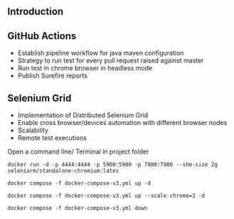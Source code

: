## Introduction

## GitHub Actions

* Establish pipeline workflow for java maven configuration
* Strategy to run test for every pull request raised against master
* Run test in chrome browser in headless mode
* Publish Surefire reports

## Selenium Grid

* Implementation of Distributed Selenium Grid
* Enable cross browser/devices automation with different browser nodes
* Scalability
* Remote test executions

Open a command line/ Terminal in project folder
```standalone selenium grid in Mac
docker run -d -p 4444:4444 -p 5900:5900 -p 7900:7900 --shm-size 2g seleniarm/standalone-chromium:lates
```

```distributed selenium grid
docker compose -f docker-compose-v3.yml up -d
```
```scaling chrome service
docker compose -f docker-compose-v3.yml up --scale chrome=3 -d
```

```tear down containers
docker compose -f docker-compose-v3.yml down
```
